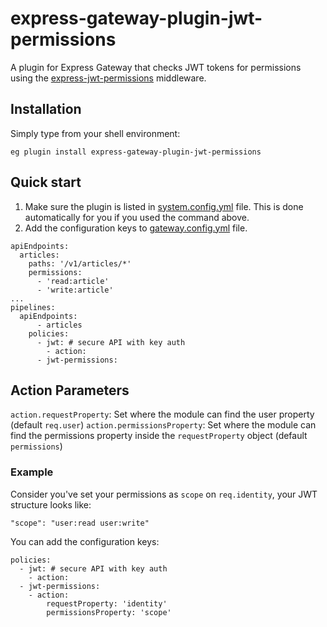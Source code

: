 # express-gateway-plugin-jwt-permissions
A plugin for Express Gateway that checks JWT tokens for permissions using the [express-jwt-permissions](https://github.com/MichielDeMey/express-jwt-permissions) middleware.
## Installation
Simply type from your shell environment:

`eg plugin install express-gateway-plugin-jwt-permissions`

## Quick start

1. Make sure the plugin is listed in [system.config.yml](https://www.express-gateway.io/docs/configuration/system.config.yml/) file. This is done automatically for you if you used the command above.
2. Add the configuration keys to [gateway.config.yml](https://www.express-gateway.io/docs/configuration/gateway.config.yml/) file.

```
apiEndpoints:
  articles:
    paths: '/v1/articles/*'
    permissions: 
      - 'read:article'
      - 'write:article'
...
pipelines:
  apiEndpoints:
      - articles
    policies:
      - jwt: # secure API with key auth
        - action:
      - jwt-permissions:
```

## Action Parameters

`action.requestProperty`: Set where the module can find the user property (default `req.user`)
`action.permissionsProperty`: Set where the module can find the permissions property inside the `requestProperty` object (default `permissions`)

### Example

Consider you've set your permissions as `scope` on `req.identity`, your JWT structure looks like:

`"scope": "user:read user:write"`

You can add the configuration keys:

```
policies:
  - jwt: # secure API with key auth
    - action:
  - jwt-permissions:
    - action:
        requestProperty: 'identity'
        permissionsProperty: 'scope'
```
